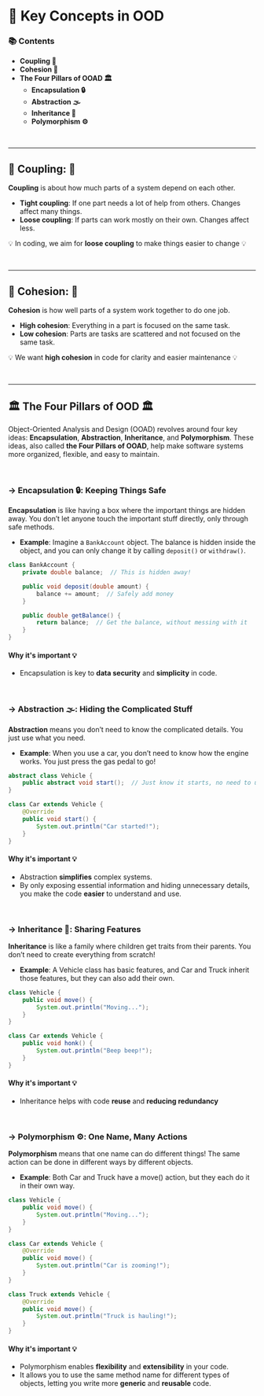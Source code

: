 # 🚀 **Key Concepts in OOD**

### 📚 **Contents**

- **Coupling 🤝**
- **Cohesion 🔗**
- **The Four Pillars of OOAD 🏛️**
  - **Encapsulation 🔒**
  - **Abstraction 🌫️**
  - **Inheritance 🔁**
  - **Polymorphism ⚙️**


<br>

---


## **🤝 Coupling: 🤝**
**Coupling** is about how much parts of a system depend on each other.

- **Tight coupling**: If one part needs a lot of help from others. Changes affect many things.
- **Loose coupling**: If parts can work mostly on their own. Changes affect less.

💡 In coding, we aim for **loose coupling** to make things easier to change 💡

<br>

---

## **🔗 Cohesion: 🔗**
**Cohesion** is how well parts of a system work together to do one job.

- **High cohesion**: Everything in a part is focused on the same task.
- **Low cohesion**: Parts are tasks are scattered and not focused on the same task.

💡 We want **high cohesion** in code for clarity and easier maintenance 💡

<br>

---

## **🏛️ The Four Pillars of OOD 🏛️**

Object-Oriented Analysis and Design (OOAD) revolves around four key ideas: **Encapsulation**, **Abstraction**, **Inheritance**, and **Polymorphism**. These ideas, also called **the Four Pillars of OOAD**, help make software systems more organized, flexible, and easy to maintain.

<br>

### → **Encapsulation** 🔒: Keeping Things Safe 

**Encapsulation** is like having a box where the important things are hidden away. You don’t let anyone touch the important stuff directly, only through safe methods.

- **Example**: Imagine a `BankAccount` object. The balance is hidden inside the object, and you can only change it by calling `deposit()` or `withdraw()`.

```java
class BankAccount {
    private double balance;  // This is hidden away!

    public void deposit(double amount) {
        balance += amount;  // Safely add money
    }

    public double getBalance() {
        return balance;  // Get the balance, without messing with it
    }
}
```

#### **Why it's important 💡**
- Encapsulation is key to **data security** and **simplicity** in code.

<br>



### → **Abstraction** 🌫️: Hiding the Complicated Stuff 
**Abstraction** means you don’t need to know the complicated details. You just use what you need.

- **Example**: When you use a car, you don’t need to know how the engine works. You just press the gas pedal to go!

```java
abstract class Vehicle {
    public abstract void start();  // Just know it starts, no need to understand everything
}

class Car extends Vehicle {
    @Override
    public void start() {
        System.out.println("Car started!");
    }
}
```

#### **Why it's important 💡**
- Abstraction **simplifies** complex systems.
- By only exposing essential information and hiding unnecessary details, you make the code **easier** to understand and use.
  
<br>



### → **Inheritance** 🔁: Sharing Features 
**Inheritance** is like a family where children get traits from their parents. You don’t need to create everything from scratch!

- **Example**: A Vehicle class has basic features, and Car and Truck inherit those features, but they can also add their own.

```java
class Vehicle {
    public void move() {
        System.out.println("Moving...");
    }
}

class Car extends Vehicle {
    public void honk() {
        System.out.println("Beep beep!");
    }
}
```
#### **Why it's important 💡**
- Inheritance helps with code **reuse** and **reducing redundancy**

<br>



### → **Polymorphism** ⚙️: One Name, Many Actions 
**Polymorphism** means that one name can do different things! The same action can be done in different ways by different objects.

- **Example**: Both Car and Truck have a move() action, but they each do it in their own way.

```java
class Vehicle {
    public void move() {
        System.out.println("Moving...");
    }
}

class Car extends Vehicle {
    @Override
    public void move() {
        System.out.println("Car is zooming!");
    }
}

class Truck extends Vehicle {
    @Override
    public void move() {
        System.out.println("Truck is hauling!");
    }
}
```
#### **Why it's important 💡**
- Polymorphism enables **flexibility** and **extensibility** in your code.
- It allows you to use the same method name for different types of objects, letting you write more **generic** and **reusable** code.

<br>
